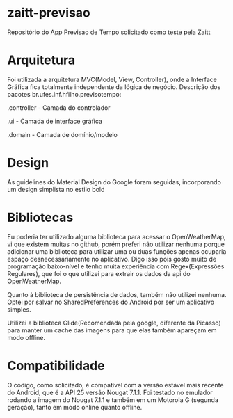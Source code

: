# zaitt-previsao
Repositório do App Previsao de Tempo solicitado como teste pela Zaitt

# Arquitetura
Foi utilizada a arquitetura MVC(Model, View, Controller), onde a Interface Gráfica fica totalmente independente da lógica de negócio.
Descrição dos pacotes br.ufes.inf.hfilho.previsotempo:<BR>

.controller - Camada do controlador

.ui - Camada de interface gráfica

.domain - Camada de domínio/modelo

# Design
As guidelines do Material Design do Google foram seguidas, incorporando um design simplista no estilo bold

# Bibliotecas
Eu poderia ter utilizado alguma biblioteca para acessar o OpenWeatherMap, vi que existem muitas no github, porém preferi não utilizar nenhuma porque adicionar uma biblioteca para utilizar uma ou duas funções apenas ocuparia espaço desnecessáriamente no aplicativo. Digo isso pois gosto muito de programação baixo-nível e tenho muita experiência com Regex(Expressões Regulares), que foi o que utilizei para extrair os dados da api do OpenWeatherMap.

Quanto à biblioteca de persistência de dados, também não utilizei nenhuma. Optei por salvar no SharedPreferences do Android por ser um aplicativo simples.

Utilizei a biblioteca Glide(Recomendada pela google, diferente da Picasso) para manter um cache das imagens para que elas também apareçam em modo offline. 

# Compatibilidade
O código, como solicitado, é compatível com a versão estável mais recente do Android, que é a API 25 versão Nougat 7.1.1.
Foi testado no emulador rodando a imagem do Nougat 7.1.1 e também em um Motorola G (segunda geração), tanto em modo online quanto offline.
